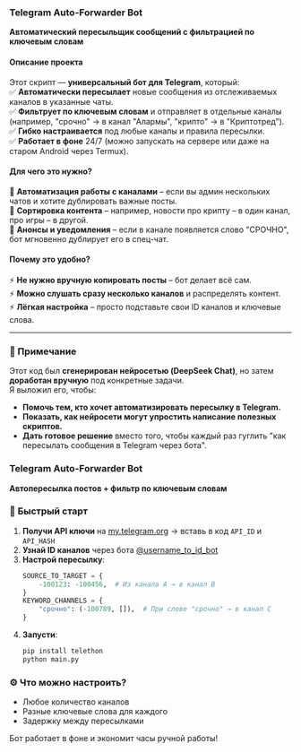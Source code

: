 ### **Telegram Auto-Forwarder Bot**  
**Автоматический пересыльщик сообщений с фильтрацией по ключевым словам**  

#### **Описание проекта**  
Этот скрипт — **универсальный бот для Telegram**, который:  
✅ **Автоматически пересылает** новые сообщения из отслеживаемых каналов в указанные чаты.  
✅ **Фильтрует по ключевым словам** и отправляет в отдельные каналы (например, "срочно" → в канал "Алармы", "крипто" → в "Криптотред").  
✅ **Гибко настраивается** под любые каналы и правила пересылки.  
✅ **Работает в фоне** 24/7 (можно запускать на сервере или даже на старом Android через Termux).  

#### **Для чего это нужно?**  
🔹 **Автоматизация работы с каналами** – если вы админ нескольких чатов и хотите дублировать важные посты.  
🔹 **Сортировка контента** – например, новости про крипту – в один канал, про игры – в другой.  
🔹 **Анонсы и уведомления** – если в канале появляется слово "СРОЧНО", бот мгновенно дублирует его в спец-чат.  

#### **Почему это удобно?**  
⚡ **Не нужно вручную копировать посты** – бот делает всё сам.  
⚡ **Можно слушать сразу несколько каналов** и распределять контент.  
⚡ **Лёгкая настройка** – просто подставьте свои ID каналов и ключевые слова.  

---

### **🤖 Примечание**  
Этот код был **сгенерирован нейросетью (DeepSeek Chat)**, но затем **доработан вручную** под конкретные задачи.  
Я выложил его, чтобы:  
- **Помочь тем, кто хочет автоматизировать пересылку в Telegram.**  
- **Показать, как нейросети могут упростить написание полезных скриптов.**  
- **Дать готовое решение** вместо того, чтобы каждый раз гуглить "как пересылать сообщения в Telegram через бота".  

### **Telegram Auto-Forwarder Bot**  
**Автопересылка постов + фильтр по ключевым словам**  

### 🔧 **Быстрый старт**  
1. **Получи API ключи** на [my.telegram.org](https://my.telegram.org/apps) → вставь в код `API_ID` и `API_HASH`  
2. **Узнай ID каналов** через бота [@username_to_id_bot](https://t.me/username_to_id_bot)  
3. **Настрой пересылку**:  
   ```python
   SOURCE_TO_TARGET = {
       -100123: -100456,  # Из канала А → в канал B
   }
   KEYWORD_CHANNELS = {
       "срочно": (-100789, []),  # При слове "срочно" → в канал C
   }
   ```
4. **Запусти**:  
   ```bash
   pip install telethon
   python main.py
   ```

### ⚙️ **Что можно настроить?**  
- Любое количество каналов  
- Разные ключевые слова для каждого  
- Задержку между пересылками  

Бот работает в фоне и экономит часы ручной работы!  

